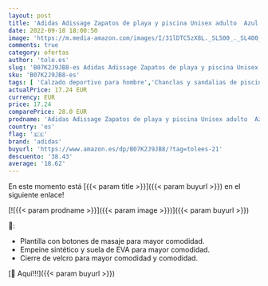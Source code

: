 ```yaml
---
layout: post
title: 'Adidas Adissage Zapatos de playa y piscina Unisex adulto  Azul  Azul 000   43 EU  9 UK '
date: 2022-09-18 18:00:50
image: 'https://m.media-amazon.com/images/I/31lDTC5zX8L._SL500_._SL400_.jpg'
comments: true
category: ofertas
author: 'tole.es'
slug: 'B07K2J9JB8-es Adidas Adissage Zapatos de playa y piscina Unisex adulto...'
sku: 'B07K2J9JB8-es'
tags: [ 'Calzado deportivo para hombre','Chanclas y sandalias de piscina para hombre','Zapatillas y calzado deportivo para hombre','Zapatos','Zapatos para hombre','Zapatos y complementos','adidas','zapatos','🇪🇸', ]
actualPrice: 17.24 EUR
currency: EUR
price: 17.24
comparePrice: 28.0 EUR
prodname: 'Adidas Adissage Zapatos de playa y piscina Unisex adulto  Azul  Azul 000   43 EU  9 UK '
country: 'es'
flag: '🇪🇸'
brand: 'adidas'
buyurl: 'https://www.amazon.es/dp/B07K2J9JB8/?tag=tolees-21'
descuento: '38.43'
average: '18.62'
---
```


En este momento está [{{< param title >}}]({{< param buyurl >}}) en el siguiente enlace!

[![{{< param prodname >}}]({{< param image >}})]({{< param buyurl >}})

🔎:

- Plantilla con botones de masaje para mayor comodidad.
- Empeine sintético y suela de EVA para mayor comodidad.
- Cierre de velcro para mayor comodidad y comodidad.

[🛒 Aquí!!!]({{< param buyurl >}})

